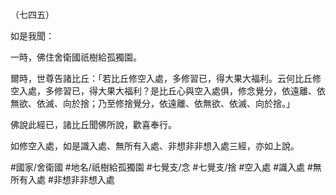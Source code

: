 （七四五）

如是我聞：

一時，佛住舍衛國祇樹給孤獨園。

爾時，世尊告諸比丘：「若比丘修空入處，多修習已，得大果大福利。云何比丘修空入處，多修習已，得大果大福利？是比丘心與空入處俱，修念覺分，依遠離、依無欲、依滅、向於捨；乃至修捨覺分，依遠離、依無欲、依滅、向於捨。」

佛說此經已，諸比丘聞佛所說，歡喜奉行。

如修空入處，如是識入處、無所有入處、非想非非想入處三經，亦如上說。

#國家/舍衛國
#地名/祇樹給孤獨園
#七覺支/念
#七覺支/捨
#空入處
#識入處
#無所有入處
#非想非非想入處
